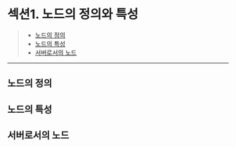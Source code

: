 # 섹션1. 노드의 정의와 특성

> - [노드의 정의](#노드의-정의)
> - [노드의 특성](#노드의-특성)
> - [서버로서의 노드](#서버로서의-노드)

---

## 노드의 정의

## 노드의 특성

## 서버로서의 노드